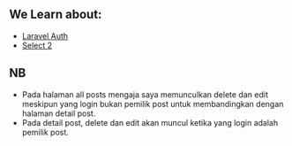 ## We Learn about:
- [Laravel Auth]()
- [Select 2](https://select2.org/)

## NB
- Pada halaman all posts mengaja saya memunculkan delete dan edit meskipun yang login bukan pemilik post untuk membandingkan dengan halaman detail post.
- Pada detail post, delete dan edit akan muncul ketika yang login adalah pemilik post.
